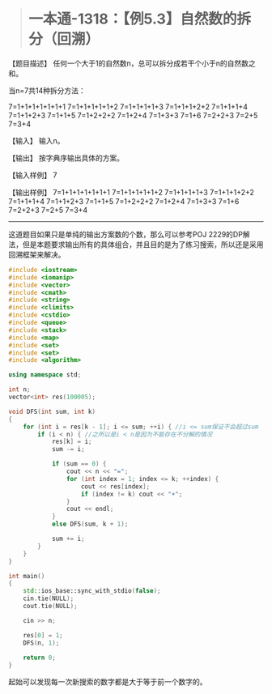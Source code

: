 > # 一本通-1318：【例5.3】自然数的拆分（回溯）

【题目描述】
任何一个大于1的自然数n，总可以拆分成若干个小于n的自然数之和。

当n=7共14种拆分方法：

7=1+1+1+1+1+1+1
7=1+1+1+1+1+2
7=1+1+1+1+3
7=1+1+1+2+2
7=1+1+1+4
7=1+1+2+3
7=1+1+5
7=1+2+2+2
7=1+2+4
7=1+3+3
7=1+6
7=2+2+3
7=2+5
7=3+4

【输入】
输入n。

【输出】
按字典序输出具体的方案。

【输入样例】
7

【输出样例】
7=1+1+1+1+1+1+1
7=1+1+1+1+1+2
7=1+1+1+1+3
7=1+1+1+2+2
7=1+1+1+4
7=1+1+2+3
7=1+1+5
7=1+2+2+2
7=1+2+4
7=1+3+3
7=1+6
7=2+2+3
7=2+5
7=3+4

-----

这道题目如果只是单纯的输出方案数的个数，那么可以参考POJ 2229的DP解法，但是本题要求输出所有的具体组合，并且目的是为了练习搜索，所以还是采用回溯框架来解决。

```c++
#include <iostream>
#include <iomanip>
#include <vector>
#include <cmath>
#include <string>
#include <climits>
#include <cstdio>
#include <queue>
#include <stack>
#include <map>
#include <set>
#include <set>
#include <algorithm>

using namespace std;

int n;
vector<int> res(100005);

void DFS(int sum, int k)
{
	for (int i = res[k - 1]; i <= sum; ++i) { //i <= sum保证不会超过sum
		if (i < n) { //之所以是i < n是因为不能存在不分解的情况
			res[k] = i;
			sum -= i;

			if (sum == 0) {
				cout << n << "=";
				for (int index = 1; index <= k; ++index) {
					cout << res[index];
					if (index != k) cout << "+";
				}
				cout << endl;
			}
			else DFS(sum, k + 1);

			sum += i;
		}
	}
}

int main()
{
	std::ios_base::sync_with_stdio(false);
    cin.tie(NULL);
    cout.tie(NULL);

    cin >> n;

    res[0] = 1;
    DFS(n, 1);
    
    return 0;
}
```

起始可以发现每一次新搜索的数字都是大于等于前一个数字的。